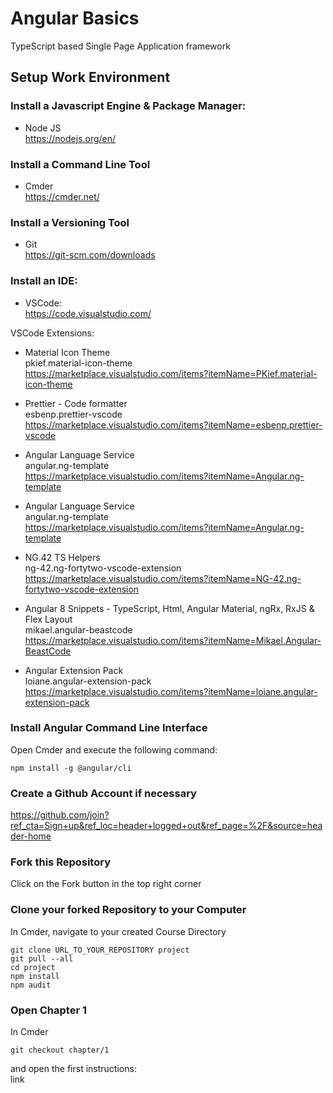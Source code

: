 # Angular Basics

TypeScript based Single Page Application framework

## Setup Work Environment

### Install a Javascript Engine & Package Manager:
- Node JS  
https://nodejs.org/en/

### Install a Command Line Tool
- Cmder  
https://cmder.net/

### Install a Versioning Tool
- Git  
https://git-scm.com/downloads

### Install an IDE:
- VSCode:  
https://code.visualstudio.com/

VSCode Extensions:
- Material Icon Theme  
pkief.material-icon-theme  
https://marketplace.visualstudio.com/items?itemName=PKief.material-icon-theme

- Prettier - Code formatter  
esbenp.prettier-vscode  
https://marketplace.visualstudio.com/items?itemName=esbenp.prettier-vscode

- Angular Language Service  
angular.ng-template  
https://marketplace.visualstudio.com/items?itemName=Angular.ng-template

- Angular Language Service  
angular.ng-template  
https://marketplace.visualstudio.com/items?itemName=Angular.ng-template

- NG.42 TS Helpers  
ng-42.ng-fortytwo-vscode-extension  
https://marketplace.visualstudio.com/items?itemName=NG-42.ng-fortytwo-vscode-extension

- Angular 8 Snippets - TypeScript, Html, Angular Material, ngRx, RxJS & Flex Layout  
mikael.angular-beastcode  
https://marketplace.visualstudio.com/items?itemName=Mikael.Angular-BeastCode

- Angular Extension Pack  
loiane.angular-extension-pack  
https://marketplace.visualstudio.com/items?itemName=loiane.angular-extension-pack

### Install Angular Command Line Interface

Open Cmder and execute the following command:
``` 
npm install -g @angular/cli
```

### Create a Github Account if necessary

https://github.com/join?ref_cta=Sign+up&ref_loc=header+logged+out&ref_page=%2F&source=header-home

### Fork this Repository
Click on the Fork button in the top right corner

### Clone your forked Repository to your Computer
In Cmder, navigate to your created Course Directory
```
git clone URL_TO_YOUR_REPOSITORY project
git pull --all
cd project
npm install
npm audit
```

### Open Chapter 1
In Cmder
```
git checkout chapter/1
```

and open the first instructions:  
link
